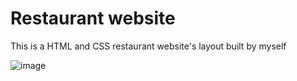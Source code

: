 # Restaurant website
This is a HTML and CSS restaurant website's layout built by myself

![image](https://user-images.githubusercontent.com/112868702/233657726-3bdee568-7675-4236-9cc0-93586e4fff8a.png)
